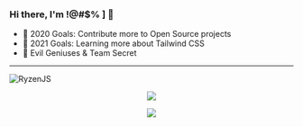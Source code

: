 ### Hi there, I'm !@#$% ] 👋

- 🥅 2020 Goals: Contribute more to Open Source projects
- 🥅 2021 Goals: Learning more about Tailwind CSS
- 🥅 Evil Geniuses & Team Secret

---
<p align="left"> <img src="https://komarev.com/ghpvc/?username=RyzenJS" alt="RyzenJS" /> </p>

<p align="center"> <img src="https://github-readme-stats.vercel.app/api?username=RyzenJS&count_private=true&show_icons=true&theme=tokyonight" /> </p>
<p align="center"> <img src="https://github-readme-stats.vercel.app/api/top-langs/?username=RyzenJS&theme=tokyonight" /> </p>